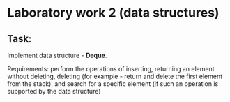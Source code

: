 # Laboratory work 2 (data structures)

## Task: 

Implement data structure - **Deque**.

Requirements: perform the operations of inserting, returning an element without deleting, 
deleting (for example - return and delete the first element from the stack),
and search for a specific element (if such an operation is supported by the data structure)
